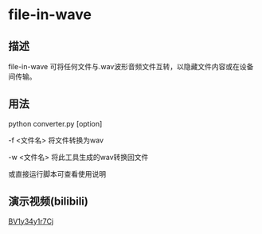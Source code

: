# file-in-wave

## 描述

file-in-wave 可将任何文件与.wav波形音频文件互转，以隐藏文件内容或在设备间传输。

## 用法

python converter.py [option]

-f <文件名> 将文件转换为wav

-w <文件名> 将此工具生成的wav转换回文件


或直接运行脚本可查看使用说明

## 演示视频(bilibili)

[BV1y34y1r7Cj](https://www.bilibili.com/video/BV1y34y1r7Cj)

